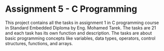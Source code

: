 # Assignment 5 - C Programming
This project contains all the tasks in assignment 1 in C programming course in Standard Embedded Diploma by Eng. Mohamed Tarek. The tasks are 21 and each task has its own function and description. The tasks are about basic programming concepts like variables, data types, operators, control structures, functions, and arrays.